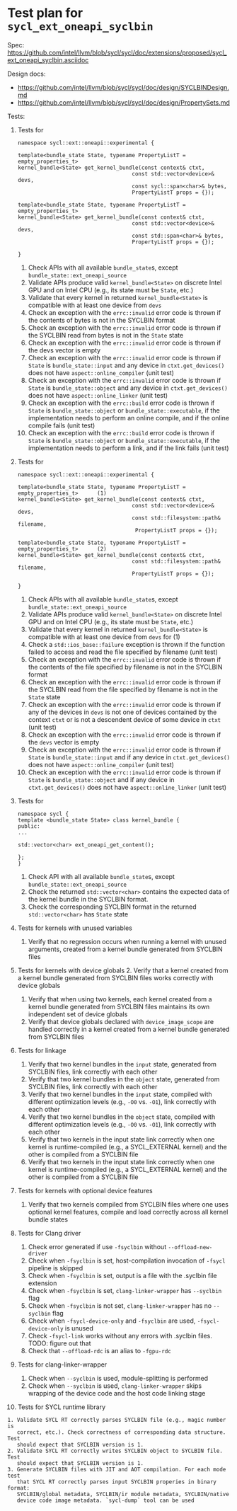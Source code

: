 # Test plan for `sycl_ext_oneapi_syclbin`

Spec: <https://github.com/intel/llvm/blob/sycl/sycl/doc/extensions/proposed/sycl_ext_oneapi_syclbin.asciidoc>  

Design docs:

- <https://github.com/intel/llvm/blob/sycl/sycl/doc/design/SYCLBINDesign.md>
- <https://github.com/intel/llvm/blob/sycl/sycl/doc/design/PropertySets.md>

Tests:

 1. Tests for

    ```
    namespace sycl::ext::oneapi::experimental {

    template<bundle_state State, typename PropertyListT = empty_properties_t>
    kernel_bundle<State> get_kernel_bundle(const context& ctxt,
                                        const std::vector<device>& devs,
                                        const sycl::span<char>& bytes,
                                        PropertyListT props = {});

    template<bundle_state State, typename PropertyListT = empty_properties_t>
    kernel_bundle<State> get_kernel_bundle(const context& ctxt,
                                        const std::vector<device>& devs,
                                        const std::span<char>& bytes,
                                        PropertyListT props = {});

    }
    ```

    1. Check APIs with all available  `bundle_state`s, except 
       `bundle_state::ext_oneapi_source`
    2. Validate APIs produce valid `kernel_bundle<State>` on discrete Intel GPU
       and on Intel CPU (e.g., its state must be `State`, etc.)
    3. Validate that every kernel in returned `kernel_bundle<State>` is
       compatible with at least one device from `devs`
    4. Check an exception with the `errc::invalid` error code is thrown if the
       contents of bytes is not in the SYCLBIN format
    5. Check an exception with the `errc::invalid` error code is thrown if the
       SYCLBIN read from bytes is not in the `State` state
    6. Check an exception with the `errc::invalid` error code is thrown if the
       devs vector is empty
    7. Check an exception with the `errc::invalid` error code is thrown if
       `State` is `bundle_state::input` and any device in `ctxt.get_devices()`
       does not have `aspect::online_compiler` (unit test)
    8. Check an exception with the `errc::invalid` error code is thrown if
       `State` is `bundle_state::object` and any device in `ctxt.get_devices()`
       does not have `aspect::online_linker` (unit test)
    9. Check an exception with the `errc::build` error code is thrown if
       `State` is `bundle_state::object` or `bundle_state::executable`, if the
       implementation needs to perform an online compile, and if the online
       compile fails (unit test)
    10. Check an exception with the `errc::build` error code is thrown if
       `State` is `bundle_state::object` or `bundle_state::executable`, if the
        implementation needs to perform a link, and if the link fails (unit
        test)

 2. Tests for

    ```
    namespace sycl::ext::oneapi::experimental {

    template<bundle_state State, typename PropertyListT = empty_properties_t>      (1)
    kernel_bundle<State> get_kernel_bundle(const context& ctxt,
                                        const std::vector<device>& devs,
                                        const std::filesystem::path& filename,
                                         PropertyListT props = {});

    template<bundle_state State, typename PropertyListT = empty_properties_t>      (2)
    kernel_bundle<State> get_kernel_bundle(const context& ctxt,
                                        const std::filesystem::path& filename,
                                        PropertyListT props = {});

    }
    ```

    1. Check APIs with all available  `bundle_state`s, except
       `bundle_state::ext_oneapi_source`
    2. Validate APIs produce valid `kernel_bundle<State>` on discrete Intel GPU
       and on Intel CPU (e.g., its state must be `State`, etc.)
    3. Validate that every kernel in returned `kernel_bundle<State>` is
       compatible with at least one device from `devs` for (1)
    4. Check a `std::ios_base::failure` exception is thrown if the function
       failed to access and read the file specified by filename (unit test)
    5. Check an exception with the `errc::invalid` error code is thrown if the
       contents of the file specified by filename is not in the SYCLBIN format
    6. Check an exception with the `errc::invalid` error code is thrown if the
       SYCLBIN read from the file specified by filename is not in the `State`
       state
    7. Check an exception with the `errc::invalid` error code is thrown if any
       of the devices in `devs` is not one of devices contained by the context
       `ctxt` or is not a descendent device of some device in `ctxt` (unit test)
    8. Check an exception with the `errc::invalid` error code is thrown if the
       `devs` vector is empty
    9. Check an exception with the `errc::invalid` error code is thrown if
       `State` is `bundle_state::input` and if any device in `ctxt.get_devices()`
       does not have `aspect::online_compiler` (unit test)
    10. Check an exception with the `errc::invalid` error code is thrown if
       `State` is `bundle_state::object` and if any device in `ctxt.get_devices()`
       does not have `aspect::online_linker` (unit test)
   
 3. Tests for

    ```
    namespace sycl {
    template <bundle_state State> class kernel_bundle {
    public:
    ...

    std::vector<char> ext_oneapi_get_content();

    };
    }
    ```

    1. Check API with all available  `bundle_state`s, except
       `bundle_state::ext_oneapi_source`
    2. Check the returned `std::vector<char>` contains the expected data of the
       kernel bundle in the SYCLBIN format.
    3. Check the corresponding SYCLBIN format in the returned
       `std::vector<char>` has `State` state

 4. Tests for kernels with unused variables 
    1. Verify that no regression occurs when running a kernel with unused
       arguments, created from a kernel bundle generated from SYCLBIN files

 5. Tests for kernels with device globals
    2. Verify that a kernel created from a kernel bundle generated from SYCLBIN 
       files works correctly with device globals
    1. Verify that when using two kernels, each kernel created from a kernel
       bundle generated from SYCLBIN files maintains its own independent set of
       device globals
    3. Verify that device globals declared with `device_image_scope` are handled
       correctly in a kernel created from a kernel bundle generated from SYCLBIN
       files

 6. Tests for linkage 
    1. Verify that two kernel bundles in the `input` state, generated from SYCLBIN
       files, link correctly with each other
    2. Verify that two kernel bundles in the `object` state, generated from SYCLBIN
       files, link correctly with each other
    3. Verify that two kernel bundles in the `input` state, compiled with different 
       optimization levels (e.g., `-O0` vs. `-O1`), link correctly with each other
    3. Verify that two kernel bundles in the `object` state, compiled with different 
       optimization levels (e.g., `-O0` vs. `-O1`), link correctly with each other
    5. Verify that two kernels in the input state link correctly when one kernel is
       runtime-compiled (e.g., a SYCL_EXTERNAL kernel) and the other is compiled from
       a SYCLBIN file
    6. Verify that two kernels in the input state link correctly when one kernel is
       runtime-compiled (e.g., a SYCL_EXTERNAL kernel) and the other is compiled from
       a SYCLBIN file

 7. Tests for kernels with optional device features
    1. Verify that two kernels compiled from SYCLBIN files where one uses optional
       kernel features, compile and load correctly across all kernel bundle states
   

 8. Tests for Clang driver

    1. Check error generated if use `-fsyclbin` without `--offload-new-driver`
    2. Check when `-fsyclbin` is set, host-compilation invocation of `-fsycl`
       pipeline is skipped
    3. Check when `-fsyclbin` is set, output is a file with the .syclbin file
       extension
    4. Check when `-fsyclbin` is set, `clang-linker-wrapper` has `--syclbin`
       flag
    5. Check when `-fsyclbin` is not set, `clang-linker-wrapper` has no `--syclbin`
       flag
    6. Check when `-fsycl-device-only` and `-fsyclbin` are used,
       `-fsycl-device-only` is unused
    7. Check `-fsycl-link` works without any errors with .syclbin files. TODO:
       figure out that
    8. Check that `--offload-rdc` is an alias to `-fgpu-rdc`

 9. Tests for clang-linker-wrapper

    1. Check when `--syclbin` is used, module-splitting is performed
    2. Check when `--syclbin` is used, `clang-linker-wrapper` skips wrapping of
       the device code and the host code linking stage

 10. Tests for SYCL runtime library

    1. Validate SYCL RT correctly parses SYCLBIN file (e.g., magic number is
       correct, etc.). Check correctness of corresponding data structure. Test
       should expect that SYCLBIN version is 1.
    2. Validate SYCL RT correctly writes SYCLBIN object to SYCLBIN file. Test
       should expect that SYCLBIN version is 1.
    3. Generate SYCLBIN files with JIT and AOT compilation. For each mode test
       that SYCL RT correctly parses input SYCLBIN properies in binary format:
       SYCLBIN/global metadata, SYCLBIN/ir module metadata, SYCLBIN/native
       device code image metadata. `sycl-dump` tool can be used
